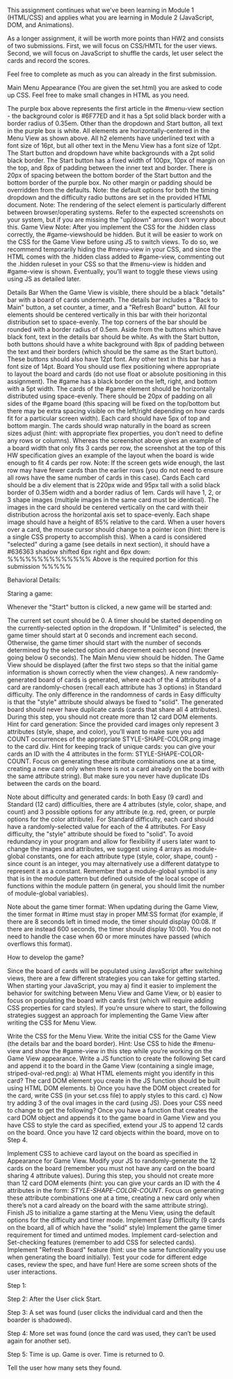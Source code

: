This assignment continues what we've been learning in Module 1 (HTML/CSS) and applies what you are learning in Module 2 (JavaScript, DOM, and Animations).

As a longer assignment, it will be worth more points than HW2 and consists of two submissions. First, we will focus on CSS/HMTL for the user views.  Second, we will focus on JavaScript to shuffle the cards, let user select the cards and record the scores.

Feel free to complete as much as you can already in the first submission.

Main Menu Appearance (You are given the set.html) you are asked to code up CSS. Feel free to make small changes in HTML as you need.

The purple box above represents the first article in the #menu-view section - the background color is #6F77ED and it has a 5pt solid black border with a border radius of 0.35em.
Other than the dropdown and Start button, all text in the purple box is white.
All elements are horizontally-centered in the Menu View as shown above.
All h2 elements have underlined text with a font size of 16pt, but all other text in the Menu View has a font size of 12pt.
The Start button and dropdown have white backgrounds with a 2pt solid black border.
The Start button has a fixed width of 100px, 10px of margin on the top, and 8px of padding between the inner text and border.
There is 20px of spacing between the bottom border of the Start button and the bottom border of the purple box.
No other margin or padding should be overridden from the defaults.
Note: the default options for both the timing dropdown and the difficulty radio buttons are set in the provided HTML document.
Note: The rendering of the select element is particularly different between browser/operating systems. Refer to the expected screenshots on your system, but if you are missing the "up/down" arrows don't worry about this.
Game View
Note: After you implement the CSS for the .hidden class correctly, the #game-viewshould be hidden. But it will be easier to work on the CSS for the Game View before using JS to switch views. To do so, we recommend temporarily hiding the #menu-view in your CSS, and since the HTML comes with the .hidden class added to #game-view, commenting out the .hidden ruleset in your CSS so that the #menu-view is hidden and #game-view is shown. Eventually, you’ll want to toggle these views using using JS as detailed later.
 

 

Details Bar
When the Game View is visible, there should be a black "details" bar with a board of cards underneath.
The details bar includes a "Back to Main" button, a set counter, a timer, and a "Refresh Board" button. All four elements should be centered vertically in this bar with their horizontal distribution set to space-evenly.
The top corners of the bar should be rounded with a border radius of 0.5em.
Aside from the buttons which have black font, text in the details bar should be white.
As with the Start button, both buttons should have a white background with 8px of padding between the text and their borders (which should be the same as the Start button). These buttons should also have 12pt font.
Any other text in this bar has a font size of 14pt.
Board
You should use flex positioning where appropriate to layout the board and cards (do not use float or absolute positioning in this assignment).
The #game has a black border on the left, right, and bottom with a 5pt width.
The cards of the #game element should be horizontally distributed using space-evenly.
There should be 20px of padding on all sides of the #game board (this spacing will be fixed on the top/bottom but there may be extra spacing visible on the left/right depending on how cards fit for a particular screen width).
Each card should have 5px of top and bottom margin.
The cards should wrap naturally in the board as screen sizes adjust (hint: with appropriate flex properties, you don’t need to define any rows or columns).
Whereas the screenshot above gives an example of a board width that only fits 3 cards per row, the screenshot at the top of this HW specification gives an example of the layout when the board is wide enough to fit 4 cards per row.
Note: If the screen gets wide enough, the last row may have fewer cards than the earlier rows (you do not need to ensure all rows have the same number of cards in this case).
Cards
Each card should be a div element that is 220px wide and 95px tall with a solid black border of 0.35em width and a border radius of 1em.
Cards will have 1, 2, or 3 shape images (multiple images in the same card must be identical).
The images in the card should be centered vertically on the card with their distribution across the horizontal axis set to space-evenly.
Each shape image should have a height of 85% relative to the card.
When a user hovers over a card, the mouse cursor should change to a pointer icon (hint: there is a single CSS property to accomplish this).
When a card is considered "selected" during a game (see details in next section), it should have a #636363 shadow shifted 6px right and 6px down:
%%%%%%%%%%%%%% Above is the required portion for this submission %%%%%

Behavioral Details:

Staring a game:

Whenever the "Start" button is clicked, a new game will be started and:

The current set count should be 0.
A timer should be started depending on the currently-selected option in the dropdown. If "Unlimited" is selected, the game timer should start at 0 seconds and increment each second. Otherwise, the game timer should start with the number of seconds determined by the selected option and decrement each second (never going below 0 seconds).
The Main Menu view should be hidden.
The Game View should be displayed (after the first two steps so that the initial game information is shown correctly when the view changes).
A new randomly-generated board of cards is generated, where each of the 4 attributes of a card are randomly-chosen (recall each attribute has 3 options) in Standard difficulty. The only difference in the randomness of cards in Easy difficulty is that the "style" attribute should always be fixed to "solid".
The generated board should never have duplicate cards (cards that share all 4 attributes). During this step, you should not create more than 12 card DOM elements.
Hint for card generation: Since the provided card images only represent 3 attributes (style, shape, and color), you’ll want to make sure you add COUNT occurrences of the appropriate STYLE-SHAPE-COLOR.png image to the card div.
Hint for keeping track of unique cards: you can give your cards an ID with the 4 attributes in the form: STYLE-SHAPE-COLOR-COUNT. Focus on generating these attribute combinations one at a time, creating a new card only when there is not a card already on the board with the same attribute string). But make sure you never have duplicate IDs between the cards on the board.
 

Note about difficulty and generated cards: In both Easy (9 card) and Standard (12 card) difficulties, there are 4 attributes (style, color, shape, and count) and 3 possible options for any attribute (e.g. red, green, or purple options for the color attribute). For Standard difficulty, each card should have a randomly-selected value for each of the 4 attributes. For Easy difficulty, the "style" attribute should be fixed to "solid". To avoid redundancy in your program and allow for flexibility if users later want to change the images and attributes, we suggest using 4 arrays as module-global constants, one for each attribute type (style, color, shape, count) - since count is an integer, you may alternatively use a different datatype to represent it as a constant. Remember that a module-global symbol is any that is in the module pattern but defined outside of the local scope of functions within the module pattern (in general, you should limit the number of module-global variables).

Note about the game timer format: When updating during the Game View, the timer format in #time must stay in proper MM:SS format (for example, if there are 8 seconds left in timed mode, the timer should display 00:08. If there are instead 600 seconds, the timer should display 10:00). You do not need to handle the case when 60 or more minutes have passed (which overflows this format).

 

How to develop the game?

Since the board of cards will be populated using JavaScript after switching views, there are a few different strategies you can take for getting started. When starting your JavaScript, you may a) find it easier to implement the behavior for switching between Menu View and Game View, or b) easier to focus on populating the board with cards first (which will require adding CSS properties for card styles). If you’re unsure where to start, the following strategies suggest an approach for implementing the Game View after writing the CSS for Menu View.

Write the CSS for the Menu View.
Write the initial CSS for the Game View (the details bar and the board border). Hint: Use CSS to hide the #menu-view and show the #game-view in this step while you’re working on the Game View appearance.
Write a JS function to create the following Set card and append it to the board in the Game View (containing a single image, striped-oval-red.png):
a) What HTML elements might you identify in this card? The card DOM element you create in the JS function should be built using HTML DOM elements.
b) Once you have the DOM object created for the card, write CSS (in your set.css file) to apply styles to this card.
c) Now try adding 3 of the oval images in the card (using JS). Does your CSS need to change to get the following?
Once you have a function that creates the card DOM object and appends it to the game board in Game View and you have CSS to style the card as specified, extend your JS to append 12 cards on the board. Once you have 12 card objects within the board, move on to Step 4.

Implement CSS to achieve card layout on the board as specified in Appearance for Game View.
Modify your JS to randomly-generate the 12 cards on the board (remember you must not have any card on the board sharing 4 attribute values). During this step, you should not create more than 12 card DOM elements (hint: you can give your cards an ID with the 4 attributes in the form: *STYLE-SHAPE-COLOR-COUNT*. Focus on generating these attribute combinations one at a time, creating a new card only when there’s not a card already on the board with the same attribute string).
Finish JS to initialize a game starting at the Menu View, using the default options for the difficulty and timer mode.
Implement Easy Difficulty (9 cards on the board, all of which have the "solid" style)
Implement the game timer requirement for timed and untimed modes.
Implement card-selection and Set-checking features (remember to add CSS for selected cards).
Implement "Refresh Board" feature (hint: use the same functionality you use when generating the board initially).
Test your code for different edge cases, review the spec, and have fun!
 Here are some screen shots of the user interactions.

 

Step 1:

 

Step 2: After the User click Start.

 

 

Step 3: A set was found (user clicks the individual card and then the boarder is shadowed).  

Step 4: More set was found  (once the card was used, they can’t be used again for another set).

Step 5: Time is up. Game is over.  Time is returned to 0.

Tell the user how many sets they found.
